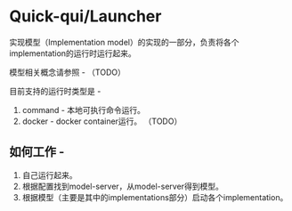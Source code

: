 # Quick-qui/Launcher

实现模型（Implementation model）的实现的一部分，负责将各个implementation的运行时运行起来。

模型相关概念请参照 - （TODO）

目前支持的运行时类型是 -

1. command - 本地可执行命令运行。
2. docker - docker container运行。 （TODO）

## 如何工作 -

1. 自己运行起来。
2. 根据配置找到model-server，从model-server得到模型。
3. 根据模型（主要是其中的implementations部分）启动各个implementation。